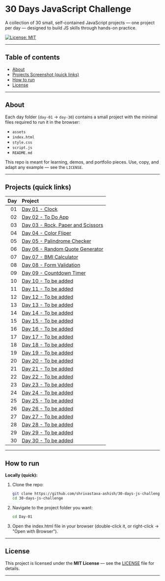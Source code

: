 # 30 Days JavaScript Challenge

A collection of 30 small, self-contained JavaScript projects — one project per day — designed to build JS skills through hands-on practice.

[![License: MIT](https://img.shields.io/badge/License-MIT-yellow.svg)](LICENSE)

---

## Table of contents
- [About](#about)
- [Projects Screenshot (quick links)](#projects-quick-links)
- [How to run](#how-to-run)
- [License](#license)

---

## About
Each day folder (`day-01` → `day-30`) contains a small project with the minimal files required to run it in the browser:
- `assets`
- `index.html`
- `style.css`
- `script.js`
- `README.md`

This repo is meant for learning, demos, and portfolio pieces. Use, copy, and adapt any example — see the `LICENSE`.

---

## Projects (quick links)

| Day | Project |
|-----:|:--------|
| 01 | [Day 01 - Clock](Day-01/README.md) |
| 02 | [Day 02 - To Do App](Day-02/README.md) |
| 03 | [Day 03 - Rock, Paper and Scissors](Day-03/README.md) |
| 04 | [Day 04 - Color Fliper](Day-04/README.md) |
| 05 | [Day 05 - Palindrome Checker](Day-05/README.md) |
| 06 | [Day 06 - Random Quote Generator](Day-06/README.md) |
| 07 | [Day 07 - BMI Calculator](Day-07/README.md) |
| 08 | [Day 08 - Form Validation](Day-08/README.md) |
| 09 | [Day 09 - Countdown Timer](Day-09/README.md) |
| 10 | [Day 10 - To be added](Day-10/README.md) |
| 11 | [Day 11 - To be added](Day-11/README.md) |
| 12 | [Day 12 - To be added](Day-12/README.md) |
| 13 | [Day 13 - To be added](Day-13/README.md) |
| 14 | [Day 14 - To be added](Day-14/README.md) |
| 15 | [Day 15 - To be added](Day-15/README.md) |
| 16 | [Day 16 - To be added](Day-16/README.md) |
| 17 | [Day 17 - To be added](Day-17/README.md) |
| 18 | [Day 18 - To be added](Day-18/README.md) |
| 19 | [Day 19 - To be added](Day-19/README.md) |
| 20 | [Day 20 - To be added](Day-20/README.md) |
| 21 | [Day 21 - To be added](Day-21/README.md) |
| 22 | [Day 22 - To be added](Day-22/README.md) |
| 23 | [Day 23 - To be added](Day-23/README.md) |
| 24 | [Day 24 - To be added](Day-24/README.md) |
| 25 | [Day 25 - To be added](day-25/README.md) |
| 26 | [Day 26 - To be added](Day-26/README.md) |
| 27 | [Day 27 - To be added](Day-27/README.md) |
| 28 | [Day 28 - To be added](Day-28/README.md) |
| 29 | [Day 29 - To be added](Day-29/README.md) |
| 30 | [Day 30 - To be added](Day-30/README.md) |


---

## How to run

**Locally (quick):**
1. Clone the repo:
   ```bash
   git clone https://github.com/shrivastava-ashish/30-days-js-challenge.git
   cd 30-days-js-challenge
2. Navigate to the project folder you want:
   ```bash
   cd Day-01
3. Open the index.html file in your browser (double-click it, or right-click → "Open with Browser").

---

## License

This project is licensed under the **MIT License** — see the [LICENSE](LICENSE) file for details.

---
